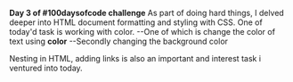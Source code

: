 **Day 3 of #100daysofcode challenge**
As part of doing hard things, I delved deeper into HTML document formatting and styling with CSS.
One of today'd task is working with color.
--One of which is change the color of text using **color**
--Secondly changing the background color

Nesting in HTML, adding links is also an important and interest task i ventured into today.
